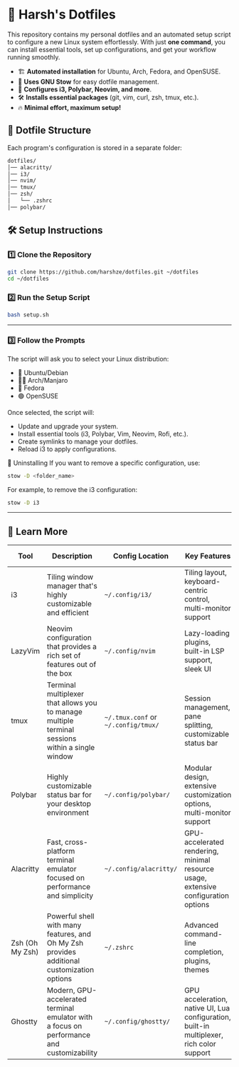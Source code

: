 # 🚀 Harsh's Dotfiles

This repository contains my personal dotfiles and an automated setup script to configure a new Linux system effortlessly. With just **one command**, you can install essential tools, set up configurations, and get your workflow running smoothly.

- 🏗️ **Automated installation** for Ubuntu, Arch, Fedora, and OpenSUSE.
- 🔗 **Uses GNU Stow** for easy dotfile management.
- 🎨 **Configures i3, Polybar, Neovim, and more**.
- 🛠️ **Installs essential packages** (git, vim, curl, zsh, tmux, etc.).
- 🔥 **Minimal effort, maximum setup!**

## 📂 Dotfile Structure

Each program's configuration is stored in a separate folder:

```bash
dotfiles/
│── alacritty/
│── i3/
│── nvim/
│── tmux/
│── zsh/
│   └── .zshrc
│── polybar/
 ```
## 🛠️ Setup Instructions
 ### **1️⃣ Clone the Repository**
```bash
git clone https://github.com/harshze/dotfiles.git ~/dotfiles
cd ~/dotfiles
  ```

### 2️⃣ Run the Setup Script
```bash
bash setup.sh
 ```
---

### 3️⃣ Follow the Prompts
The script will ask you to select your Linux distribution:

- 🐧 Ubuntu/Debian
- 🏴‍☠️ Arch/Manjaro
- 🔵 Fedora
- 🟢 OpenSUSE

Once selected, the script will:

- Update and upgrade your system.
- Install essential tools (i3, Polybar, Vim, Neovim, Rofi, etc.).
- Create symlinks to manage your dotfiles.
- Reload i3 to apply configurations.

🎯 Uninstalling
If you want to remove a specific configuration, use:
```bash
stow -D <folder_name>
 ```
For example, to remove the i3 configuration:
```bash
stow -D i3 
 ```
---
## 🔗 Learn More
| Tool | Description | Config Location | Key Features | Official Repo |
|------|-------------|-----------------|--------------|---------------|
| i3 | Tiling window manager that's highly customizable and efficient | `~/.config/i3/` | Tiling layout, keyboard-centric control, multi-monitor support | [i3wm on GitHub](https://github.com/i3/i3) |
| LazyVim | Neovim configuration that provides a rich set of features out of the box | `~/.config/nvim` | Lazy-loading plugins, built-in LSP support, sleek UI | [LazyVim on GitHub](https://github.com/LazyVim/LazyVim) |
| tmux | Terminal multiplexer that allows you to manage multiple terminal sessions within a single window | `~/.tmux.conf` or `~/.config/tmux/` | Session management, pane splitting, customizable status bar | [tmux on GitHub](https://github.com/tmux/tmux) |
| Polybar | Highly customizable status bar for your desktop environment | `~/.config/polybar/` | Modular design, extensive customization options, multi-monitor support | [Polybar on GitHub](https://github.com/polybar/polybar) |
| Alacritty | Fast, cross-platform terminal emulator focused on performance and simplicity | `~/.config/alacritty/` | GPU-accelerated rendering, minimal resource usage, extensive configuration options | [Alacritty on GitHub](https://github.com/alacritty/alacritty) |
| Zsh (Oh My Zsh) | Powerful shell with many features, and Oh My Zsh provides additional customization options | `~/.zshrc` | Advanced command-line completion, plugins, themes | [Oh My Zsh on GitHub](https://github.com/ohmyzsh/ohmyzsh) |
| Ghostty | Modern, GPU-accelerated terminal emulator with a focus on performance and customizability | `~/.config/ghostty/` | GPU acceleration, native UI, Lua configuration, built-in multiplexer, rich color support | [Ghostty on GitHub](https://github.com/ghostty-org/ghostty) |
